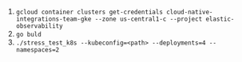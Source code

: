 1. `gcloud container clusters get-credentials cloud-native-integrations-team-gke --zone us-central1-c --project elastic-observability`
2. `go buld`
2. `./stress_test_k8s --kubeconfig=<path> --deployments=4 --namespaces=2`